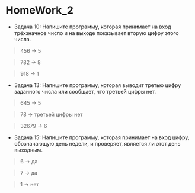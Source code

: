 # HomeWork_2
  
 * Задача 10:  Напишите программу, которая принимает на вход трёхзначное число и на
  выходе показывает вторую цифру этого числа.
  
 > 456 -> 5


>  782 -> 8 


>  918 -> 1

 
 * Задача 13: Напишите программу, которая выводит третью цифру заданного числа или
  сообщает, что третьей цифры нет.
  
 > 645 -> 5


 > 78 -> третьей цифры нет


 > 32679 -> 6
 
  
 * Задача 15: Напишите программу, которая принимает на вход цифру, обозначающую
  день недели, и проверяет, является ли этот день выходным.
  
 > 6 -> да 


>  7 -> да 


 > 1 -> нет


  
 






  
 



